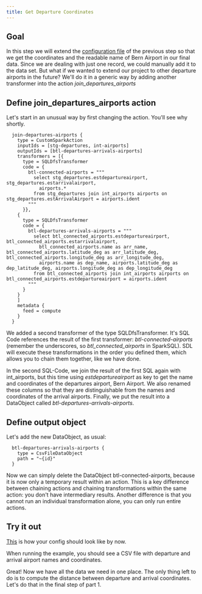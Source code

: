 ```yaml
---
title: Get Departure Coordinates
---
```


## Goal

In this step we will extend the [configuration file](config-examples/application-compute-part1-join.conf) of the previous step
so that we get the coordinates and the readable name of Bern Airport in our final data.
Since we are dealing with just one record, we could manually add it to the data set.
But what if we wanted to extend our project to other departure airports in the future?
We'll do it in a generic way by adding another transformer into the action *join_departures_airports*

## Define join_departures_airports action

Let's start in an unusual way by first changing the action. You'll see why shortly.

      join-departures-airports {
        type = CustomSparkAction
        inputIds = [stg-departures, int-airports]
        outputIds = [btl-departures-arrivals-airports]
        transformers = [{
          type = SQLDfsTransformer
          code = {
            btl-connected-airports = """
              select stg_departures.estdepartureairport, stg_departures.estarrivalairport, 
                airports.*
              from stg_departures join int_airports airports on stg_departures.estArrivalAirport = airports.ident
            """
          }},
        {
          type = SQLDfsTransformer
          code = {
            btl-departures-arrivals-airports = """
              select btl_connected_airports.estdepartureairport, btl_connected_airports.estarrivalairport,
                btl_connected_airports.name as arr_name, btl_connected_airports.latitude_deg as arr_latitude_deg, btl_connected_airports.longitude_deg as arr_longitude_deg,
                airports.name as dep_name, airports.latitude_deg as dep_latitude_deg, airports.longitude_deg as dep_longitude_deg
              from btl_connected_airports join int_airports airports on btl_connected_airports.estdepartureairport = airports.ident
            """
          }
        }    
        ]
        metadata {
          feed = compute
        }
      }

We added a second transformer of the type SQLDfsTransformer.
It's SQL Code references the result of the first transformer: *btl-connected-airports* (remember the underscores, so *btl_connected_airports* in SparkSQL).
SDL will execute these transformations in the order you defined them, which allows you to chain them together, like we have done.

In the second SQL-Code, we join the result of the first SQL again with int_airports, but this time using *estdepartureairport* as key
to get the name and coordinates of the departures airport, Bern Airport.
We also renamed these columns so that they are distinguishable from the names and coordinates of the arrival airports.
Finally, we put the result into a DataObject called *btl-departures-arrivals-airports*.

## Define output object

Let's add the new DataObject, as usual:

      btl-departures-arrivals-airports {
        type = CsvFileDataObject
        path = "~{id}"
      }

Now we can simply delete the DataObject btl-connected-airports, because it is now only a temporary result within an action.
This is a key difference between chaining actions and chaining transformations within the same action:
you don't have intermediary results. 
Another difference is that you cannot run an individual transformation alone, you can only run entire actions.


## Try it out

[This](config-examples/application-compute-part1-dep-arr.conf) is how your config should look like by now.

When running the example, you should see a CSV file with departure and arrival airport names and coordinates.

Great! Now we have all the data we need in one place. The only thing left to do is to compute the distance
between departure and arrival coordinates. Let's do that in the final step of part 1.
